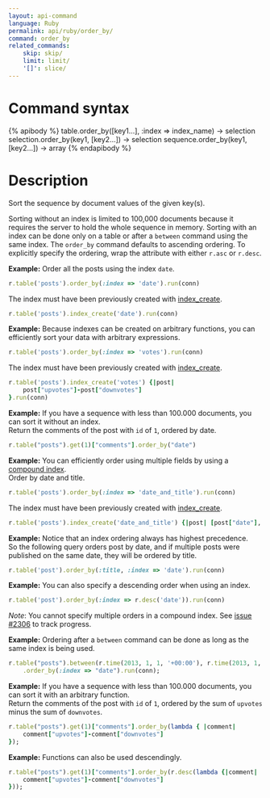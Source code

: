 ```yaml
---
layout: api-command
language: Ruby
permalink: api/ruby/order_by/
command: order_by
related_commands:
    skip: skip/
    limit: limit/
    '[]': slice/
---
```


# Command syntax #

{% apibody %}
table.order_by([key1...], :index => index_name) -> selection<stream>
selection.order_by(key1, [key2...]) -> selection<array>
sequence.order_by(key1, [key2...]) -> array
{% endapibody %}

# Description #

Sort the sequence by document values of the given key(s).

Sorting without an index is limited to 100,000 documents because it requires the server
to hold the whole sequence in memory. Sorting with an index can be done only on a table
or after a `between` command using the same index. The `order_by` command defaults to
ascending ordering. To explicitly specify the ordering, wrap the attribute with either
`r.asc` or `r.desc`.

__Example:__ Order all the posts using the index `date`.   

```rb
r.table('posts').order_by(:index => 'date').run(conn)
```

The index must have been previously created with [index_create](/api/ruby/index_create/).

```rb
r.table('posts').index_create('date').run(conn)
```


__Example:__ Because indexes can be created on arbitrary functions, you can efficiently
sort your data with arbitrary expressions.

```rb
r.table('posts').order_by(:index => 'votes').run(conn)
```

The index must have been previously created with [index_create](/api/ruby/index_create/).

```rb
r.table('posts').index_create('votes') {|post|
    post["upvotes"]-post["downvotes"]
}.run(conn)
```

__Example:__ If you have a sequence with less than 100.000 documents, you can sort it
without an index.   
Return the comments of the post with `id` of `1`, ordered by date.

```rb
r.table("posts").get(1)["comments"].order_by("date")
```

__Example:__ You can efficiently order using multiple fields by using a
[compound index](http://www.rethinkdb.com/docs/secondary-indexes/python/).  
Order by date and title.

```rb
r.table('posts').order_by(:index => 'date_and_title').run(conn)
```

The index must have been previously created with [index_create](/api/ruby/index_create/).

```rb
r.table('posts').index_create('date_and_title') {|post| [post["date"], post["title"]]}.run(conn)
```

__Example:__ Notice that an index ordering always has highest precedence.    
So the following query orders post by date, and if multiple posts were published on the
same date, they will be ordered by title.

```rb
r.table('post').order_by(:title, :index => 'date').run(conn)
```

__Example:__ You can also specify a descending order when using an index.

```rb
r.table('post').order_by(:index => r.desc('date')).run(conn)
```

_Note_: You cannot specify multiple orders in a compound index. See [issue #2306](https://github.com/rethinkdb/rethinkdb/issues/2306)
to track progress.


__Example:__ Ordering after a `between` command can be done as long as the same index is being used.

```rb
r.table("posts").between(r.time(2013, 1, 1, '+00:00'), r.time(2013, 1, 1, '+00:00'), :index => "date")
    .order_by(:index => "date").run(conn);
```

__Example:__ If you have a sequence with less than 100.000 documents, you can sort it with an arbitrary function.   
Return the comments of the post with `id` of `1`, ordered by the sum of `upvotes` minus the sum of `downvotes`.

```rb
r.table("posts").get(1)["comments"].order_by(lambda { |comment|
    comment["upvotes"]-comment["downvotes"]
});
```

__Example:__ Functions can also be used descendingly.

```rb
r.table("posts").get(1)["comments"].order_by(r.desc(lambda {|comment|
    comment["upvotes"]-comment["downvotes"]
}));
```


